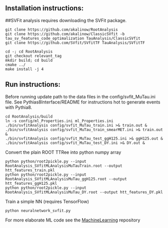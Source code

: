 ## Installation instructions:
##SVFit analysis requires downloading the SVFit package.

``` 
git clone https://github.com/akalinow/RootAnalysis
git clone https://github.com/akalinow/ClassicSVfit -b tau_sv_features_code_optimalization TauAnalysis/ClassicSVfit
git clone https://github.com/SVfit/SVfitTF TauAnalysis/SVfitTF

cd -; cd RootAnalysis
git checkout relevant_tag
mkdir build; cd build
cmake ../
make install -j 4
```
## Run instructions:
Before running update path to the data files in the config/svfit_MuTau.ini file.
See Pythias8Interface/README for instructions hot to generate events with Pythia8.

```
cd RootAnalysis/build
ln -s config/ml_Properties.ini ml_Properties.ini
./bin/svfitAnalysis config/svfit_MuTau_train.ini >& train.out &
./bin/svfitAnalysis config/svfit_MuTau_train_smearMET.ini >& train.out &
./bin/svfitAnalysis config/svfit_MuTau_test_ggH125.ini >& ggH125.out &
./bin/svfitAnalysis config/svfit_MuTau_test_DY.ini >& DY.out &	
```

Convert the plain ROOT TTRee into python numpy array

```
python python/root2pickle.py --input RootAnalysis_SVfitMLAnalysisMuTauTrain.root --output htt_features_train.pkl
python python/root2pickle.py --input RootAnalysis_SVfitMLAnalysisMuTau_ggH125.root --output htt_features_ggH125.pkl
python python/root2pickle.py --input RootAnalysis_SVfitMLAnalysisMuTau_DY.root --output htt_features_DY.pkl
```

Train a simple NN (requires TensorFlow)

```
python neuralnetwork_svfit.py
```

For more elaborate ML code see the [MachineLearning](https://github.com/akalinow/MachineLearning) repository